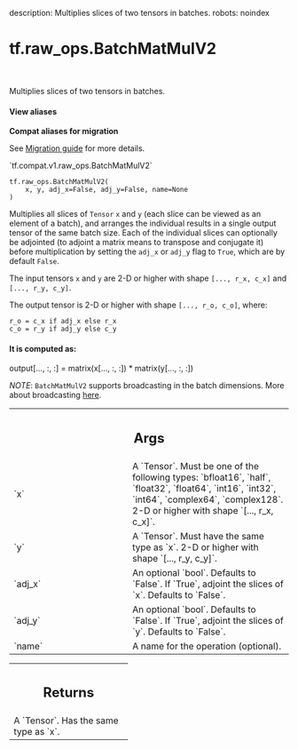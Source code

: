 description: Multiplies slices of two tensors in batches.
robots: noindex

# tf.raw_ops.BatchMatMulV2

<!-- Insert buttons and diff -->

<table class="tfo-notebook-buttons tfo-api nocontent" align="left">

</table>



Multiplies slices of two tensors in batches.

<section class="expandable">
  <h4 class="showalways">View aliases</h4>
  <p>
<b>Compat aliases for migration</b>
<p>See
<a href="https://www.tensorflow.org/guide/migrate">Migration guide</a> for
more details.</p>
<p>`tf.compat.v1.raw_ops.BatchMatMulV2`</p>
</p>
</section>

<pre class="devsite-click-to-copy prettyprint lang-py tfo-signature-link">
<code>tf.raw_ops.BatchMatMulV2(
    x, y, adj_x=False, adj_y=False, name=None
)
</code></pre>



<!-- Placeholder for "Used in" -->

Multiplies all slices of `Tensor` `x` and `y` (each slice can be
viewed as an element of a batch), and arranges the individual results
in a single output tensor of the same batch size. Each of the
individual slices can optionally be adjointed (to adjoint a matrix
means to transpose and conjugate it) before multiplication by setting
the `adj_x` or `adj_y` flag to `True`, which are by default `False`.

The input tensors `x` and `y` are 2-D or higher with shape `[..., r_x, c_x]`
and `[..., r_y, c_y]`.

The output tensor is 2-D or higher with shape `[..., r_o, c_o]`, where:

    r_o = c_x if adj_x else r_x
    c_o = r_y if adj_y else c_y

#### It is computed as:


output[..., :, :] = matrix(x[..., :, :]) * matrix(y[..., :, :])


*NOTE*: `BatchMatMulV2` supports broadcasting in the batch dimensions. More
about broadcasting
[here](http://docs.scipy.org/doc/numpy/user/basics.broadcasting.html).

<!-- Tabular view -->
 <table class="responsive fixed orange">
<colgroup><col width="214px"><col></colgroup>
<tr><th colspan="2"><h2 class="add-link">Args</h2></th></tr>

<tr>
<td>
`x`
</td>
<td>
A `Tensor`. Must be one of the following types: `bfloat16`, `half`, `float32`, `float64`, `int16`, `int32`, `int64`, `complex64`, `complex128`.
2-D or higher with shape `[..., r_x, c_x]`.
</td>
</tr><tr>
<td>
`y`
</td>
<td>
A `Tensor`. Must have the same type as `x`.
2-D or higher with shape `[..., r_y, c_y]`.
</td>
</tr><tr>
<td>
`adj_x`
</td>
<td>
An optional `bool`. Defaults to `False`.
If `True`, adjoint the slices of `x`. Defaults to `False`.
</td>
</tr><tr>
<td>
`adj_y`
</td>
<td>
An optional `bool`. Defaults to `False`.
If `True`, adjoint the slices of `y`. Defaults to `False`.
</td>
</tr><tr>
<td>
`name`
</td>
<td>
A name for the operation (optional).
</td>
</tr>
</table>



<!-- Tabular view -->
 <table class="responsive fixed orange">
<colgroup><col width="214px"><col></colgroup>
<tr><th colspan="2"><h2 class="add-link">Returns</h2></th></tr>
<tr class="alt">
<td colspan="2">
A `Tensor`. Has the same type as `x`.
</td>
</tr>

</table>

